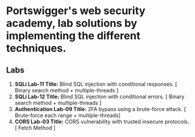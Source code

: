 # Portswigger's web security academy, lab solutions by implementing the different techniques.
## Labs
1. **SQLi Lab-11 Title:** Blind SQL injection with conditional responses. [ Binary search method + multiple-threads ]
2. **SQLi Lab-12 Title:** Blind SQL injection with conditional errors. [ Binary search method + multiple-threads ]
3. **Authentication Lab-09 Title:** 2FA bypass using a brute-force attack. [ Brute-force each range + multiple-threads]
4. **CORS Lab-03 Title:** CORS vulnerability with trusted insecure protocols. [ Fetch Method ]

